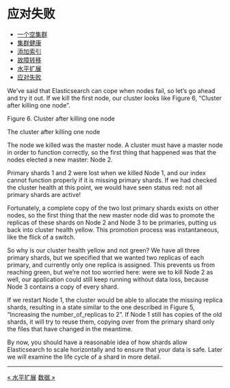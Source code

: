 
应对失败
========


* [一个空集群](an-empty-cluster.md)
* [集群健康](cluster-helth.md)
* [添加索引](add-an-index.md)
* [故障转移](add-failover.md)
* [水平扩展](scale-horizontally.md)
* [应对失败](coping-with-failure)


We’ve said that Elasticsearch can cope when nodes fail, so let’s go ahead and try it out. If we kill the first node, our cluster looks like Figure 6, “Cluster after killing one node”.

Figure 6. Cluster after killing one node

The cluster after killing one node

The node we killed was the master node. A cluster must have a master node in order to function correctly, so the first thing that happened was that the nodes elected a new master: Node 2.

Primary shards 1 and 2 were lost when we killed Node 1, and our index cannot function properly if it is missing primary shards. If we had checked the cluster health at this point, we would have seen status red: not all primary shards are active!

Fortunately, a complete copy of the two lost primary shards exists on other nodes, so the first thing that the new master node did was to promote the replicas of these shards on Node 2 and Node 3 to be primaries, putting us back into cluster health yellow. This promotion process was instantaneous, like the flick of a switch.

So why is our cluster health yellow and not green? We have all three primary shards, but we specified that we wanted two replicas of each primary, and currently only one replica is assigned. This prevents us from reaching green, but we’re not too worried here: were we to kill Node 2 as well, our application could still keep running without data loss, because Node 3 contains a copy of every shard.

If we restart Node 1, the cluster would be able to allocate the missing replica shards, resulting in a state similar to the one described in Figure 5, “Increasing the number_of_replicas to 2”. If Node 1 still has copies of the old shards, it will try to reuse them, copying over from the primary shard only the files that have changed in the meantime.

By now, you should have a reasonable idea of how shards allow Elasticsearch to scale horizontally and to ensure that your data is safe. Later we will examine the life cycle of a shard in more detail.

--------

[« 水平扩展](scale-horizontally.md)     [数据 »](../data-in-data-out/README.MD)
